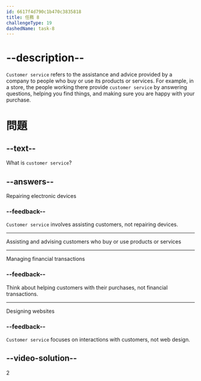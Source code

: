```yaml
---
id: 6617f4d790c1b470c3835818
title: 任務 8
challengeType: 19
dashedName: task-8
---
```


# --description--

`Customer service` refers to the assistance and advice provided by a company to people who buy or use its products or services. For example, in a store, the people working there provide `customer service` by answering questions, helping you find things, and making sure you are happy with your purchase.

# 問題

## --text--

What is `customer service`?

## --answers--

Repairing electronic devices

### --feedback--

`Customer service` involves assisting customers, not repairing devices.

---

Assisting and advising customers who buy or use products or services

---

Managing financial transactions

### --feedback--

Think about helping customers with their purchases, not financial transactions.

---

Designing websites

### --feedback--

`Customer service` focuses on interactions with customers, not web design.

## --video-solution--

2
